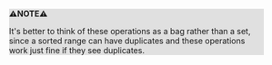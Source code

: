 <div style="margin:2em; background-color: #e0e0e0;">

<strong>⚠️NOTE️️️⚠️</strong>

It's better to think of these operations as a bag rather than a set, since a sorted range can have duplicates and these operations work just fine if they see duplicates.
</div>

